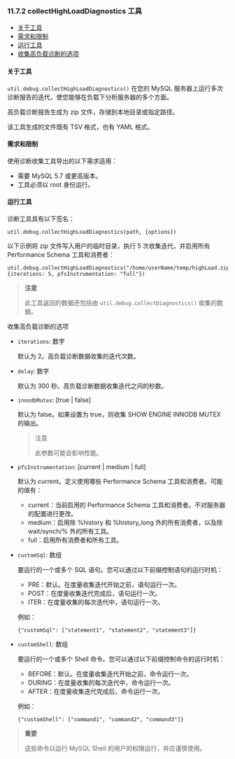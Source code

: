 ### 11.7.2 collectHighLoadDiagnostics 工具

- [关于工具](#关于工具)
- [需求和限制](#需求和限制)
- [运行工具](#运行工具)
- [收集高负载诊断的选项](#收集高负载诊断的选项)

#### 关于工具

`util.debug.collectHighLoadDiagnostics()` 在您的 MySQL 服务器上运行多次诊断报告的迭代，使您能够在负载下分析服务器的多个方面。

高负载诊断报告生成为 zip 文件，存储到本地目录或指定路径。

该工具生成的文件既有 TSV 格式，也有 YAML 格式。

#### 需求和限制

使用诊断收集工具导出的以下需求适用：

- 需要 MySQL 5.7 或更高版本。
- 工具必须以 root 身份运行。

#### 运行工具

诊断工具具有以下签名：

```
util.debug.collectHighLoadDiagnostics(path, {options})
```

以下示例将 zip 文件写入用户的临时目录，执行 5 次收集迭代，并启用所有 Performance Schema 工具和消费者：

```
util.debug.collectHighLoadDiagnostics("/home/userName/temp/highLoad.zip", {iterations: 5, pfsInstrumentation: "full"})
```

> **注意**
>
> 此工具返回的数据还包括由 `util.debug.collectDiagnostics()` 收集的数据。

收集高负载诊断的选项

- `iterations`: 数字

  默认为 2。高负载诊断数据收集的迭代次数。

- `delay`: 数字

  默认为 300 秒。高负载诊断数据收集迭代之间的秒数。

- `innodbMutex`: [true | false]

  默认为 false。如果设置为 true，则收集 SHOW ENGINE INNODB MUTEX 的输出。

  > 注意
  >
  > 此参数可能会影响性能。

- `pfsInstrumentation`: [current | medium | full]

  默认为 current。定义使用哪些 Performance Schema 工具和消费者。可能的值有：
  - current：当前启用的 Performance Schema 工具和消费者。不对服务器的配置进行更改。
  - medium：启用除 %history 和 %history_long 外的所有消费者，以及除 wait/synch/% 外的所有工具。
  - full：启用所有消费者和所有工具。

- `customSql`: 数组

  要运行的一个或多个 SQL 语句。您可以通过以下前缀控制语句的运行时机：
  - PRE：默认。在度量收集迭代开始之前，语句运行一次。
  - POST：在度量收集迭代完成后，语句运行一次。
  - ITER：在度量收集的每次迭代中，语句运行一次。

  例如：

  ```
  {"customSql": ["statement1", "statement2", "statement3"]}
  ```

- `customShell`: 数组

  要运行的一个或多个 Shell 命令。您可以通过以下前缀控制命令的运行时机：
  - BEFORE：默认。在度量收集迭代开始之前，命令运行一次。
  - DURING：在度量收集的每次迭代中，命令运行一次。
  - AFTER：在度量收集迭代完成后，命令运行一次。

  例如：

  ```
  {"customShell": ["command1", "command2", "command3"]}
  ```

> **重要**
>
> 这些命令以运行 MySQL Shell 的用户的权限运行，并应谨慎使用。